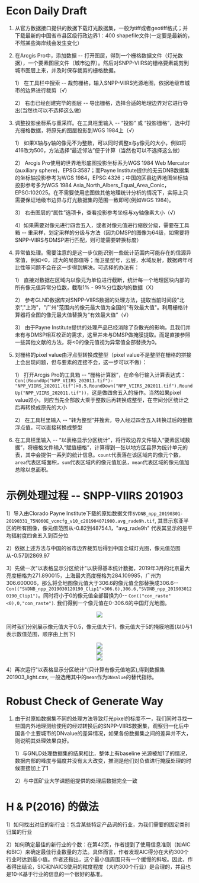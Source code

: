 # Econ Daily Draft

1. 从官方数据接口提供的数据下载灯光数据集，一般为tiff或者geotiff格式；并下载最新的中国省市县区级行政边界1：400 shapefile文件(一定要是最新的，不然某些海岸线会发生变化）
2. 在Arcgis Pro中，添加数据 -- 打开图层，得到一个栅格数据文件（灯光数据），一个要素图层文件（城市边界）。然后对SNPP-VIIRS的栅格要素裁剪到城市图层上来，并及时保存裁剪的栅格数据。

    1） 在工具栏中搜索 -- 裁剪栅格，输入SNPP-VIIRS光源地图，依据地级市城市的边界进行裁剪（√）
    
    2） 右击已经创建完毕的图层 -- 导出栅格，选择合适的地理边界对它进行导出(当然也可以不选择这么做)


3. 调整投影坐标系与重采样。在工具栏里输入 -- “投影” 或 “投影栅格”，选中灯光栅格数据，将原先的图层投影到WGS 1984上（√）
   
   1） 如果X轴与y轴的像元不为整数，可以同时调整x与y像元的大小，例如将416改为500，方法选择“最近邻法”便于计算（当然也可以不选择这么做）

   2） Arcgis Pro使用的世界地形底图投影坐标系为WGS 1984 Web Mercator (auxiliary sphere)，EPSG:3587；而Payne Institute提供的无云DNB数据集的坐标轴投影参考为WGS 1984，EPSG:4326；中国的区县边界地图坐标轴投影参考多为WGS 1984 Asia_North_Albers_Equal_Area_Conic，EPSG:102025。在不需要使用底图做其他地理统计分析的情况下，实际上只需要保证地级市边界与灯光数据集的范围一致即可(例如WGS 1984)。
   
   3） 右击图层的“属性”选项卡，查看投影参考坐标与xy轴像素大小（√）
   
   4）如果需要对像元进行四舍五入，或者对像元值进行缩放分级，需要在工具箱 -- 重采样，划定采样的分级与方法（因为DMSP的图像为64级，如需要将SNPP-VIIRS与DMSP进行匹配，则可能需要转换标度）
   
4. 异常值处理。需要注意的是这一步仅能识别一些统计范围内可能存在的信源异常值，例如<0，过大的局部值等；而卫星型号，云层，水域反射，数据跨年可比性等问题不会在这一步得到解决。可选择的办法有：

   1） 直接对数据在区域内以像元为单位进行截断，统计每一个地理区块内部的所有像元值异常分位数，截取1% - 99%分位数内的数据（X）
     
   2） 参考GLND数据库对SNPP-VIIRS数据的处理方法，提取当前时间段"北京","上海"，"广州"范围内的像元最大值为全国的"有效最大值"。利用栅格计算器将全图的像元最大值替换为“有效最大值”（√）
   
   3） 由于Payne Institute提供的处理产品已经消除了杂散光的影响，且我们并未有与DMSP相互校正的需求，这里并未与DMSP做掩膜提取。而是直接参照一些其他文献的方法，将<0的像元值视为异常值全部替换为0。
     

5.  对栅格的pixel value由浮点型转换成整型（pixel value不是整型在栅格的拼接上会出现问题，但与要素的连接不会，这一步可以不做）：

    1） 打开Arcgis Pro的工具箱 -- “栅格计算器”，在命令行输入计算表达式：
      `Con((RoundUp("NPP_VIIRS_202011.tif")- 
      "NPP_VIIRS_202011.tif")>0.5,RoundDown("NPP_VIIRS_202011.tif"),RoundUp("NPP_VIIRS_202011.tif"))`，这是做四舍五入的操作。当然如果pixel value过小，则应当先全部放大乘于整数后再转换成整型，在空间分区统计之后再转换成原先的大小

    2） 在工具栏里输入 -- “转为整型”并搜索，导入经过四舍五入转换过后的整数浮点值，可以直接转换成整型
     
6. 在工具栏里输入 -- “以表格显示分区统计”，将行政边界文件输入“要素区域数据”，将栅格文件输入“赋值栅格”，计算得到一张以地方区县界为统计单元的表，其中会提供一系列的统计信息。`count`代表落在该区域内的像元个数，`area`代表区域面积，`sum`代表区域内的像元值加总，`mean`代表区域的像元值加总除以总面积。

# 示例处理过程 -- SNPP-VIIRS 201903
1）导入由Clorado Payne Institute下载的原始数据文件`SVDNB_npp_20190301-20190331_75N060E_vcmcfg_v10_c201904071900.avg_rade9h.tif`, 其显示东亚半区的所有图像，像元值范围从-0.82到48754.1，"avg_rade9h" 代表其显示的是平均辐射度四舍五入到百分位

2）依据上述方法与中国的省市边界裁剪后得到中国全域灯光图，像元值范围从-0.57到2869.97

3）先做一次"以表格显示分区统计"以获得基本统计数据，2019年3月的北京最大亮度栅格为271.890015，上海最大亮度栅格为284.109985，广州为306.600006，那么将全地图像元值大于306.6的像元值全部替换成306.6--`Con(("SVDNB_npp_2019030120190_Clip1">306.6),306.6,"SVDNB_npp_2019030120190_Clip1")`。同时将小于0的像元值全部替换为0-- `Con(("con_raste"<0),0,"con_raste")`. 我们得到一个像元值在0-306.6的中国灯光地图。

<div align=center><image src= "https://user-images.githubusercontent.com/82168423/215340056-edd644e4-ebef-4dab-acd9-42bcb20e0170.png" /></div>

   同时我们分别展示像元值大于0.5，像元值大于1，像元值大于5的掩膜地图(以0与1表示数值范围，顺序由上到下)

<div align=center><image src="https://user-images.githubusercontent.com/82168423/215341989-34a647c4-c54c-4b9e-8b1b-2bdb9a78be33.png" /></div>
   
<div align=center><image src="https://user-images.githubusercontent.com/82168423/215342040-959e1431-f6e6-4e63-a1a2-c634ed26beb1.png" /></div>

<div align=center><image src="https://user-images.githubusercontent.com/82168423/215342147-57758ab1-4b1a-4409-85b1-5dff0fc916c1.png" /></div>

4）再次运行"以表格显示分区统计"(只计算有像元值地区),得到数据集201903_light.csv, 一般选用其中的`mean`作为`DNvalue`的替代指标。




# Robust Check of Generate Way
1. 由于对原始数据集不同的处理方法导致灯光pixel的标度不一，我们同时寻找一些国内外地理测绘使用的经过转换后的SNPP-VIIRS数据集，观察归一化后中国各个主要城市的DNvalue的差异情况，如果各份数据集之间的差异并不大，则说明其处理效果良好。
   
   1）与GNLD处理数据集的结果相比，整体上有baseline 光源被加1了的情况，数据内部的峰度与偏度并没有太大改变，推测是他们对负值进行掩膜处理的时候直接加上了1
   
   2）与中国矿业大学课题组提供的处理后数据完全一致


# H & P(2016) 的做法

1）如何找出对应的新行业：包含某些特定产品词的行业，为我们需要的固定类别归属的行业

2）如何确定最佳的新行业的个数：在第42页，作者提到了使用信息准则（如AIC和BIC）来确定最佳行业数量的方法。具体而言，作者发现AIC得分在大约300个行业时达到最小值。作者还指出，这个最小值周围只有一个缓慢的斜坡。因此，作者得出结论，SIC和NAICS使用的粒度程度（大约300个行业）是合理的，并且也是10-K基于行业的信息的一个很好的基准。
